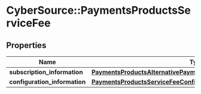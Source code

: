 # CyberSource::PaymentsProductsServiceFee

## Properties
Name | Type | Description | Notes
------------ | ------------- | ------------- | -------------
**subscription_information** | [**PaymentsProductsAlternativePaymentMethodsSubscriptionInformation**](PaymentsProductsAlternativePaymentMethodsSubscriptionInformation.md) |  | [optional] 
**configuration_information** | [**PaymentsProductsServiceFeeConfigurationInformation**](PaymentsProductsServiceFeeConfigurationInformation.md) |  | [optional] 


